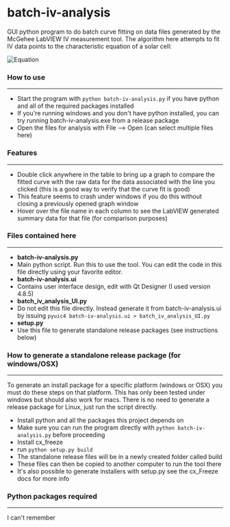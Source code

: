 batch-iv-analysis
=================

GUI python program to do batch curve fitting on data files generated by the McGehee LabVIEW IV measurement tool. The algorithm here attempts to fit IV data points to the characteristic equation of a solar cell:  

![Equation](http://upload.wikimedia.org/math/4/7/d/47d17d3c2fe8840d0b3181860bd22f0a.png)


### How to use
---
- Start the program with `python batch-iv-analysis.py` if you have python and all of the required packages installed
 - If you're running windows and you don't have python installed, you can try running batch-iv-analysis.exe from a release package
- Open the files for analysis with File --> Open (can select multiple files here) 

### Features
---
- Double click anywhere in the table to bring up a graph to compare the fitted curve with the raw data for the data associated with the line you clicked (this is a good way to verify that the curve fit is good)
 - This feature seems to crash under windows if you do this without closing a previously opened graph window
- Hover over the file name in each column to see the LabVIEW generated summary data for that file (for comparison purposes)

### Files contained here
---
- **batch-iv-analysis.py**
 - Main python script. Run this to use the tool. You can edit the code in this file directly using your favorite editor.
- **batch-iv-analysis.ui**
 - Contains user interface design, edit with Qt Designer (I used version 4.8.5)
- **batch_iv_analysis_UI.py**
 - Do not edit this file directly. Instead generate it from batch-iv-analysis.ui by issuing `pyuic4 batch-iv-analysis.ui > batch_iv_analysis_UI.py`
- **setup.py**
 - Use this file to generate standalone release packages (see instructions below)

### How to generate a standalone release package (for windows/OSX)
---
To generate an install package for a specific platform (windows or OSX) you must do these steps on that platform. This has only been tested under windows but should also work for macs. There is no need to generate a release package for Linux, just run the script directly.
- Install python and all the packages this project depends on
 - Make sure you can run the program directly with `python batch-iv-analysis.py` before proceeding
- Install cx_freeze
- run `python setup.py build`
- The standalone release files will be in a newly created folder called build
 - These files can then be copied to another computer to run the tool there
- It's also possible to generate installers with setup.py see the cx_Freeze docs for more info

### Python packages required
---
I can't remember
